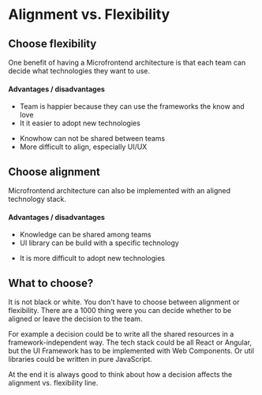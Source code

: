 # Alignment vs. Flexibility

## Choose flexibility

One benefit of having a Microfrontend architecture is that each team can decide what technologies they want to use.

#### Advantages / disadvantages

+ Team is happier because they can use the frameworks the know and love  
+ It it easier to adopt new technologies  
-  Knowhow can not be shared between teams  
-  More difficult to align, especially UI/UX

## Choose alignment

Microfrontend architecture can also be implemented with an aligned technology stack.

#### Advantages / disadvantages

+ Knowledge can be shared among teams  
+ UI library can be build with a specific technology  
- It is more difficult to adopt new technologies

## What to choose?

It is not black or white. You don't have to choose between alignment or flexibility. There are a 1000 thing were you can decide whether to be aligned or leave the decision to the team. 

For example a decision could be to write all the shared resources in a framework-independent way. The tech stack could be all React or Angular, but the UI Framework has to be implemented with Web Components. Or util libraries could be written in pure JavaScript.

At the end it is always good to think about how a decision affects the alignment vs. flexibility line.

